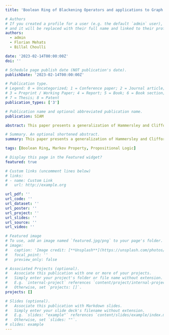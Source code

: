 ```yaml
---
title: 'Boolean Ring of Blackening Operators and applications to Graph Learning'

# Authors
# If you created a profile for a user (e.g. the default `admin` user), write the username (folder name) here
# and it will be replaced with their full name and linked to their profile.
authors:
  - admin
  - Florian Mehats
  - Billal Choulli

date: '2023-02-14T00:00:00Z'
doi: ''

# Schedule page publish date (NOT publication's date).
publishDate: '2023-02-14T00:00:00Z'

# Publication type.
# Legend: 0 = Uncategorized; 1 = Conference paper; 2 = Journal article;
# 3 = Preprint / Working Paper; 4 = Report; 5 = Book; 6 = Book section;
# 7 = Thesis; 8 = Patent
publication_types: ['3']

# Publication name and optional abbreviated publication name.
publication: SIAM

abstract: This paper presents a generalization of Hammersley and Clifford's random field theorem by using the theory of Boolean rings and principal ideals. Our proposed methodology allows for the construction of graphical models that can efficiently learn other data structures, such as trees, with fewer assumptions and still maintain computational tractability. This new approach relaxes the Markovian assumption of traditional random field models, providing a more flexible and powerful tool for graph representation learning.

# Summary. An optional shortened abstract.
summary: This paper presents a generalization of Hammersley and Clifford's random field theorem by using the theory of Boolean rings and principal ideals.

tags: [Boolean Ring, Markov Property, Propositional Logic]

# Display this page in the Featured widget?
featured: true

# Custom links (uncomment lines below)
# links:
# - name: Custom Link
#   url: http://example.org

url_pdf: ''
url_code: ''
url_dataset: ''
url_poster: ''
url_project: ''
url_slides: ''
url_source: ''
url_video: ''

# Featured image
# To use, add an image named `featured.jpg/png` to your page's folder.
# image:
#   caption: 'Image credit: [**Unsplash**](https://unsplash.com/photos/pLCdAaMFLTE)'
#   focal_point: ''
#   preview_only: false

# Associated Projects (optional).
#   Associate this publication with one or more of your projects.
#   Simply enter your project's folder or file name without extension.
#   E.g. `internal-project` references `content/project/internal-project/index.md`.
#   Otherwise, set `projects: []`.
projects: []

# Slides (optional).
#   Associate this publication with Markdown slides.
#   Simply enter your slide deck's filename without extension.
#   E.g. `slides: "example"` references `content/slides/example/index.md`.
#   Otherwise, set `slides: ""`.
# slides: example
---
```

